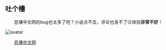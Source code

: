 ## 吐个槽

&ensp;&ensp;&ensp;&ensp;息壤中文网的bug也太多了吧？小说点不去，评论也发不了:expressionless:体验**非常不好**！

![avatar](https://img.ilz.kim/admin/3/5/EVACG-GOUMA-18.jpg)

&emsp;&emsp;[息壤中文网](https://www.xrzww.com/)
